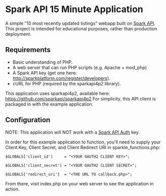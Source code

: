 Spark API 15 Minute Application
===============================

A simple "10 most recently updated listings" webapp built on [Spark API].  This project is intended for educational purposes, rather than production deployment.

Requirements
------------
* Basic understanding of PHP.
* A web server that can run PHP scripts (e.g. Apache + mod_php)
* A Spark API key (get one here: http://sparkplatform.com/register/developers).
* cURL for PHP (required by the sparkapi4p2 library).

This application uses sparkapi4p2, available here: https://github.com/sparkapi/sparkapi4p2
For simplicity, this API client is packaged in with the example application.

Configuration
-------------

NOTE: This application will NOT work with a [Spark API Auth](http://sparkplatform.com/docs/authentication/spark_api_authentication) key.

In order for this example application to function, you'll need to supply your Client Key, Client Secret, and Client Redirect URI in sparkle_functions.php:

    $GLOBALS['client_id']     = "<YOUR OAUTH2 CLIENT KEY>";

    $GLOBALS['client_secret'] = "<YOUR OAUTH2 CLIENT SECRET>";

    $GLOBALS['redirect_uri']  = "<THE URL TO callback.php>";

From there, visit index.php on your web server to see the application in action.

  [Spark API]: http://sparkplatform.com/docs/

